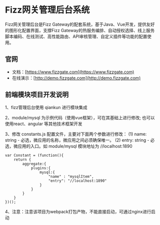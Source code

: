 # Fizz网关管理后台系统
     
Fizz网关管理后台是Fizz Gateway的配套系统，基于Java、Vue开发，提供友好的图形化配置界面，支撑Fizz Gateway的热服务编排、自动授权选择、线上服务脚本编码、在线测试、高性能路由、API审核管理、自定义插件等功能的配置使用。  



## 官网
- 文档：[https://www.fizzgate.com](https://www.fizzgate.com)
- 在线演示：[http://demo.fizzgate.com](http://demo.fizzgate.com)


## 前端模块项目开发说明
1、fizz管理后台使用 qiankun 进行模块集成

2、module/mysql 为示例代码（使用vue框架），可在其基础上进行修改;
   也可以使用react、angular 等其他技术框架开发

3、修改 constants.js 配置文件，主要对下面两个参数进行修改：
   (1) name:  string - 必选，微应用的名称，微应用之间必须确保唯一。
   (2) entry: string - 必选，微应用的入口。如 module/mysql 模块地址为 //localhost:1890

```
var Constant = (function(){
    return {
        aggregate:{
            plugins:{
                mysql:{
                    "name" : "mysqlItem",
                    "entry": "//localhost:1890"
                }
            }
        }
    }
})();
```

4、注意：注意该项目为webpack打包产物，不能直接启动，可通过nginx进行启动



